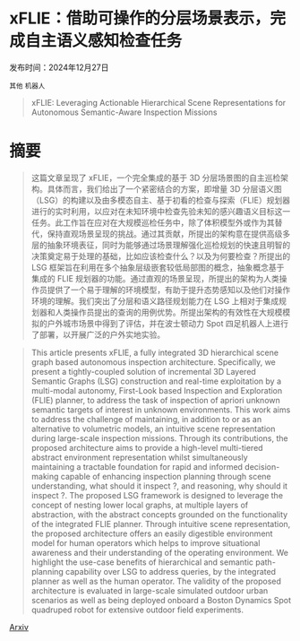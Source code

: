 # xFLIE：借助可操作的分层场景表示，完成自主语义感知检查任务

发布时间：2024年12月27日

`其他` `机器人`

> xFLIE: Leveraging Actionable Hierarchical Scene Representations for Autonomous Semantic-Aware Inspection Missions

# 摘要

> 这篇文章呈现了 xFLIE，一个完全集成的基于 3D 分层场景图的自主巡检架构。具体而言，我们给出了一个紧密结合的方案，即增量 3D 分层语义图（LSG）的构建以及由多模态自主、基于初看的检查与探索（FLIE）规划器进行的实时利用，以应对在未知环境中检查先验未知的感兴趣语义目标这一任务。此工作旨在应对在大规模巡检任务中，除了体积模型外或作为其替代，保持直观场景呈现的挑战。通过其贡献，所提出的架构意在提供高级多层的抽象环境表征，同时为能够通过场景理解强化巡检规划的快速且明智的决策奠定易于处理的基础，比如应该检查什么？以及为何要检查？所提出的 LSG 框架旨在利用在多个抽象层级嵌套较低局部图的概念，抽象概念基于集成的 FLIE 规划器的功能。通过直观的场景呈现，所提出的架构为人类操作员提供了一个易于理解的环境模型，有助于提升态势感知以及他们对操作环境的理解。我们突出了分层和语义路径规划能力在 LSG 上相对于集成规划器和人类操作员提出的查询的用例优势。所提出架构的有效性在大规模模拟的户外城市场景中得到了评估，并在波士顿动力 Spot 四足机器人上进行了部署，以开展广泛的户外实地实验。

> This article presents xFLIE, a fully integrated 3D hierarchical scene graph based autonomous inspection architecture. Specifically, we present a tightly-coupled solution of incremental 3D Layered Semantic Graphs (LSG) construction and real-time exploitation by a multi-modal autonomy, First-Look based Inspection and Exploration (FLIE) planner, to address the task of inspection of apriori unknown semantic targets of interest in unknown environments. This work aims to address the challenge of maintaining, in addition to or as an alternative to volumetric models, an intuitive scene representation during large-scale inspection missions. Through its contributions, the proposed architecture aims to provide a high-level multi-tiered abstract environment representation whilst simultaneously maintaining a tractable foundation for rapid and informed decision-making capable of enhancing inspection planning through scene understanding, what should it inspect ?, and reasoning, why should it inspect ?. The proposed LSG framework is designed to leverage the concept of nesting lower local graphs, at multiple layers of abstraction, with the abstract concepts grounded on the functionality of the integrated FLIE planner. Through intuitive scene representation, the proposed architecture offers an easily digestible environment model for human operators which helps to improve situational awareness and their understanding of the operating environment. We highlight the use-case benefits of hierarchical and semantic path-planning capability over LSG to address queries, by the integrated planner as well as the human operator. The validity of the proposed architecture is evaluated in large-scale simulated outdoor urban scenarios as well as being deployed onboard a Boston Dynamics Spot quadruped robot for extensive outdoor field experiments.

[Arxiv](https://arxiv.org/abs/2412.19571)